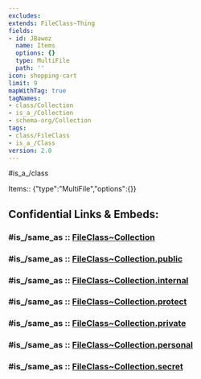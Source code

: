 ```yaml
---
excludes: 
extends: FileClass~Thing
fields:
- id: JBawoz
  name: Items
  options: {}
  type: MultiFile
  path: ''
icon: shopping-cart
limit: 9
mapWithTag: true
tagNames:
- class/Collection
- is_a_/Collection
- schema-org/Collection
tags:
- class/FileClass
- is_a_/Class
version: 2.0
---
```


#is_a_/class 

Items:: {"type":"MultiFile","options":{}}


## Confidential Links & Embeds: 

### #is_/same_as :: [FileClass~Collection](/_Standards/fileClass/FileClass~Collection.md) 

### #is_/same_as :: [FileClass~Collection.public](/_public/fileClass/FileClass~Collection.public.md) 

### #is_/same_as :: [FileClass~Collection.internal](/_internal/fileClass/FileClass~Collection.internal.md) 

### #is_/same_as :: [FileClass~Collection.protect](/_protect/fileClass/FileClass~Collection.protect.md) 

### #is_/same_as :: [FileClass~Collection.private](/_private/fileClass/FileClass~Collection.private.md) 

### #is_/same_as :: [FileClass~Collection.personal](/_personal/fileClass/FileClass~Collection.personal.md) 

### #is_/same_as :: [FileClass~Collection.secret](/_secret/fileClass/FileClass~Collection.secret.md)

